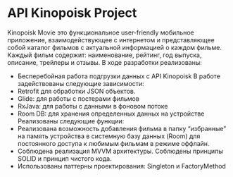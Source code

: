 # API Kinopoisk Project
Kinopoisk Movie это функциональное user-friendly мобильное приложение, взаимодействующее с интернетом и представляющее собой
каталог фильмов с актуальной информацией о каждом фильме.
Каждый фильм содержит: наименование, рейтинг, год выпуска, описание, трейлеры и отзывы.
В ходе разработки реализованы:
- Бесперебойная работа подгрузки данных с API Kinopoisk
В работе задействованы следующие зависимости:
- Retrofit для обработки JSON объектов.
- Glide: для работы с постерами фильмов
- RxJava: для работы с данными в фоновом потоке
- Room DB: для хранения определенных данных на устройстве
Реализованы следующие функции:
- Реализована возможность добавления фильма в папку “избранные” на память устройства в системную базу данных (Room)
для постоянного доступа к любимым фильмам в режиме оффлайн.
- Соблюдена реализация MVVM архитектуры. Соблюдены принципы SOLID и принцип чистого кода.
- Использованы паттерны проектирования: Singleton и FactoryMethod
